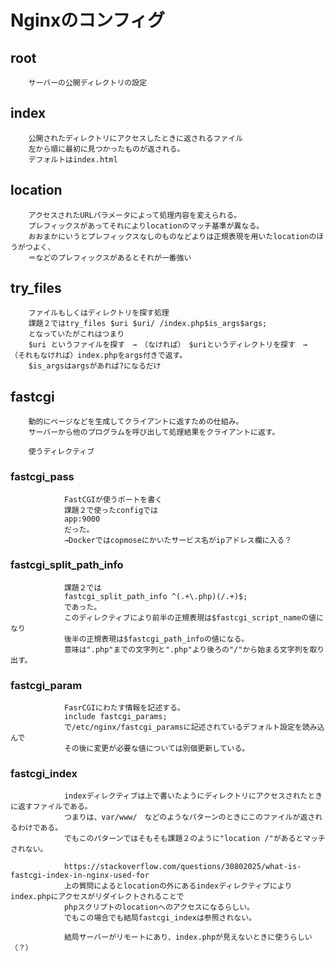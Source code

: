 # Nginxのコンフィグ
## root
		サーバーの公開ディレクトリの設定
## index
		公開されたディレクトリにアクセスしたときに返されるファイル
		左から順に最初に見つかったものが返される。
		デフォルトはindex.html
## location
		アクセスされたURLパラメータによって処理内容を変えられる。
		プレフィックスがあってそれによりlocationのマッチ基準が異なる。
		おおまかにいうとプレフィックスなしのものなどよりは正規表現を用いたlocationのほうがつよく、
		＝などのプレフィックスがあるとそれが一番強い

## try_files
		ファイルもしくはディレクトリを探す処理
		課題２ではtry_files $uri $uri/ /index.php$is_args$args;
		となっていたがこれはつまり
		$uri というファイルを探す　→　（なければ）　$uriというディレクトリを探す　→　（それもなければ）index.phpをargs付きで返す。
		$is_argsはargsがあれば?になるだけ	

## fastcgi
		動的にページなどを生成してクライアントに返すための仕組み。
		サーバーから他のプログラムを呼び出して処理結果をクライアントに返す。

		使うディレクティブ
### fastcgi_pass
				FastCGIが使うポートを書く
				課題２で使ったconfigでは
				app:9000
				だった。
				→Dockerではcopmoseにかいたサービス名がipアドレス欄に入る？

### fastcgi_split_path_info
				課題２では
				fastcgi_split_path_info ^(.+\.php)(/.+)$;
				であった。
				このディレクティブにより前半の正規表現は$fastcgi_script_nameの値になり
				後半の正規表現は$fastcgi_path_infoの値になる。
				意味は".php"までの文字列と".php"より後ろの"/"から始まる文字列を取り出す。

### fastcgi_param
				FasrCGIにわたす情報を記述する。
				include fastcgi_params;
				で/etc/nginx/fastcgi_paramsに記述されているデフォルト設定を読み込んで
				その後に変更が必要な値については別個更新している。

### fastcgi_index
				indexディレクティブは上で書いたようにディレクトリにアクセスされたときに返すファイルである。
				つまりは、var/www/　などのようなパターンのときにこのファイルが返されるわけである。
				でもこのパターンではそもそも課題２のように"location /"があるとマッチされない。

				https://stackoverflow.com/questions/30802025/what-is-fastcgi-index-in-nginx-used-for
				上の質問によるとlocationの外にあるindexディレクティブによりindex.phpにアクセスがリダイレクトされることで
				phpスクリプトのlocationへのアクセスになるらしい。
				でもこの場合でも結局fastcgi_indexは参照されない。

				結局サーバーがリモートにあり、index.phpが見えないときに使うらしい（？）

